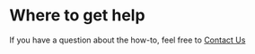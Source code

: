 # Where to get help

If you have a question about the how-to, feel free to [Contact Us](mailto:contact@aprilsoftware.com) 